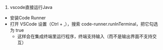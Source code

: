 1. vscode直接运行Java
- 安装Code Runner 
- 打开 VSCode 设置（Ctrl + ,），搜索 code-runner.runInTerminal，把它勾选为 true
  - 这样会在集成终端里运行程序，终端支持输入（而不是输出界面不支持交互）